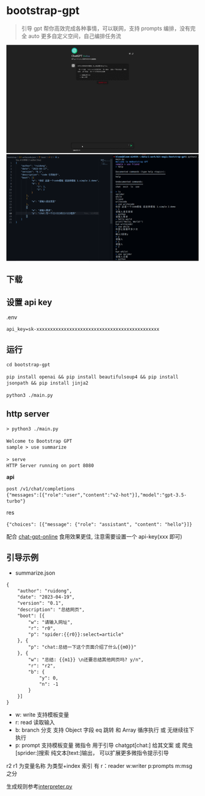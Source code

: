 # bootstrap-gpt

> 引导 gpt 帮你高效完成各种事情，可以联网，支持 prompts 编排，没有完全 auto 更多自定义空间，自己编排任务流

![bootstrap-gpt](./doc/gpt-online-demo.gif)
![bootstrap-gpt](./doc/screen_cn.png)

## 下载

## 设置 api key

.env

```
api_key=sk-xxxxxxxxxxxxxxxxxxxxxxxxxxxxxxxxxxxxxxxxxxxxx
```

## 运行

```
cd bootstrap-gpt

pip install openai && pip install beautifulsoup4 && pip install jsonpath && pip install jinja2

python3 ./main.py
```

## http server

```
> python3 ./main.py

Welcome to Bootstrap GPT
sample > use summarize

> serve
HTTP Server running on port 8080
```

**api**

```
post /v1/chat/completions
{"messages":[{"role":"user","content":"v2-hot"}],"model":"gpt-3.5-turbo"}
```

res

```
{"choices": [{"message": {"role": "assistant", "content": "hello"}]}
```

配合 [chat-gpt-online](https://weekendproject.space/chat-gpt-online.html) 食用效果更佳, 注意需要设置一个 api-key(xxx 即可)

## 引导示例

- summarize.json

```
{
    "author": "ruidong",
    "date": "2023-04-19",
    "version": "0.1",
    "description": "总结网页",
    "boot": [{
        "w": "请输入网址",
        "r": "r0",
        "p": "spider:{{r0}}:select=article"
    }, {
        "p": "chat:总结一下这个页面介绍了什么{{m0}}"
    }, {
        "w": "总结: {{m1}} \n还要总结其他网页吗? y/n",
        "r": "r2",
        "b": {
            "y": 0,
            "n": -1
        }
    }]
}
```

- w: write 支持模板变量
- r: read 读取输入
- b: branch 分支 支持 Object 字段 eq 跳转 和 Array 循序执行 或 无继续往下执行
- p: prompt 支持模板变量 微指令 用于引导 chatgpt[chat:] 给其文案 或 爬虫[sprider:]搜索 纯文本[text:]输出， 可以扩展更多微指令提示引导

r2 r1 为变量名称 为类型+index 索引 有 r：reader w:writer p:prompts m:msg 之分

生成规则参考[interpreter.py](./interpreter.py)
